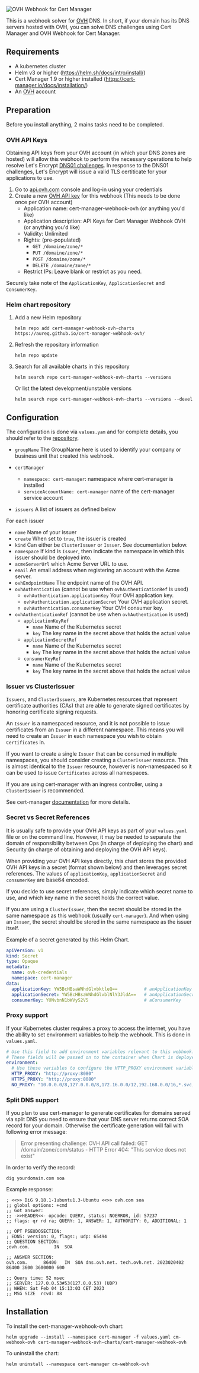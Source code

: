 ![OVH Webhook for Cert Manager](https://raw.githubusercontent.com/aureq/cert-manager-webhook-ovh/main/assets/images/cert-manager-webhook-ovh.svg "OVH Webhook for Cert Manager")

This is a webhook solver for [OVH](http://www.ovh.com) DNS. In short, if your domain has its DNS servers hosted with OVH, you can solve DNS challenges using Cert Manager and OVH Webhook for Cert Manager.

## Requirements

- A kubernetes cluster
- Helm v3 or higher (https://helm.sh/docs/intro/install/)
- Cert Manager 1.9 or higher installed (https://cert-manager.io/docs/installation/)
- An [OVH](https://www.ovh.com) account

## Preparation

Before you install anything, 2 mains tasks need to be completed.

### OVH API Keys

Obtaining API keys from your OVH account (in which your DNS zones are hosted) will allow this webhook to perform the necessary operations to help resolve Let's Encrypt [DNS01 challenges](https://letsencrypt.org/docs/challenge-types/#dns-01-challenge). In response to the DNS01 challenges, Let's Encrypt will issue a valid TLS certiticate for your applications to use.

1. Go to [api.ovh.com](https://api.ovh.com/console/) console and log-in using your credentials
2. Create a new [OVH API key](https://api.ovh.com/createToken/index.cgi?GET=/domain/zone/*&PUT=/domain/zone/*&POST=/domain/zone/*&DELETE=/domain/zone/*
) for this webhook (This needs to be done once per OVH account)
    * Application name: cert-manager-webhook-ovh (or anything you'd like)
    * Application description: API Keys for Cert Manager Webhook OVH (or anything you'd like)
    * Validity: Unlimited
    * Rights: (pre-populated)
      * `GET /domaine/zone/*`
      * `PUT /domaine/zone/*`
      * `POST /domaine/zone/*`
      * `DELETE /domaine/zone/*`
    * Restrict IPs: Leave blank or restrict as you need.

Securely take note of the `ApplicationKey`, `ApplicationSecret` and `ConsumerKey`.

### Helm chart repository

1. Add a new Helm repository

    ```
    helm repo add cert-manager-webhook-ovh-charts https://aureq.github.io/cert-manager-webhook-ovh/
    ```

2. Refresh the repository information

    ```
    helm repo update
    ```

3. Search for all available charts in this repository

    ```
    helm search repo cert-manager-webhook-ovh-charts --versions
    ```

    Or list the latest development/unstable versions

    ```
    helm search repo cert-manager-webhook-ovh-charts --versions --devel
    ```

## Configuration

The configuration is done via `values.yam` and for complete details, you should refer to the [repository](https://github.com/aureq/cert-manager-webhook-ovh/blob/main/charts/cert-manager-webhook-ovh/values.yaml).

* `groupName` The GroupName here is used to identify your company or business unit that created this webhook.
* `certManager`
  * `namespace: cert-manager`: namespace where cert-manager is installed
  * `serviceAccountName: cert-manager` name of the cert-manager service account

* `issuers` A list of issuers as defined below

For each issuer
* `name` Name of your issuer
* `create` When set to `true`, the issuer is created
* `kind` Can either be `ClusterIssuer` or `Issuer`. See documentation below.
* `namespace` If kind is `Issuer`, then indicate the namespace in which this issuer should be deployed into.
* `acmeServerUrl` which Acme Server URL to use.
* `email` An email address when registering an account with the Acme server.
* `ovhEndpointName` The endpoint name of the OVH API.
* `ovhAuthentication` (cannot be use when `ovhAuthenticationRef` is used)
  * `ovhAuthentication.applicationKey` Your OVH application key.
  * `ovhAuthentication.applicationSecret` Your OVH application secret.
  * `ovhAuthentication.consumerKey` Your OVH consumer key.
* `ovhAuthenticationRef` (cannot be use when `ovhAuthentication` is used)
  * `applicationKeyRef`
    * `name` Name of the Kubernetes secret
    * `key` The key name in the secret above that holds the actual value
  * `applicationSecretRef`
    * `name` Name of the Kubernetes secret
    * `key` The key name in the secret above that holds the actual value
  * `consumerKeyRef`
    * `name` Name of the Kubernetes secret
    * `key` The key name in the secret above that holds the actual value

### Issuer vs ClusterIssuer

`Issuers`, and `ClusterIssuers`, are Kubernetes resources that represent certificate authorities (CAs) that are able to generate signed certificates by honoring certificate signing requests.

An `Issuer` is a namespaced resource, and it is not possible to issue certificates from an `Issuer` in a different namespace. This means you will need to create an `Issuer` in each namespace you wish to obtain `Certificates` in.

If you want to create a single `Issuer` that can be consumed in multiple namespaces, you should consider creating a `ClusterIssuer` resource. This is almost identical to the `Issuer` resource, however is non-namespaced so it can be used to issue `Certificates` across all namespaces.

If you are using cert-manager with an ingress controller, using a `ClusterIssuer` is recommended.

See cert-manager [documentation](https://cert-manager.io/docs/concepts/issuer/) for more details.

### Secret vs Secret References

It is usually safe to provide your OVH API keys as part of your `values.yaml` file or on the command line. However, it may be needed to separate the domain of responsibility between Ops (in charge of deploying the chart) and Security (in charge of obtaining and deploying the OVH API keys).

When providing your OVH API keys directly, this chart stores the provided OVH API keys in a secret (format shown  below) and then leverages secret references. The values of `applicationKey`, `applicationSecret` and `consumerKey` are base64 encoded.

If you decide to use secret references, simply indicate which secret name to use, and which key name in the secret holds the correct value.

If you are using a `ClusterIssuer`, then the secret should be stored in the same namespace as this webhook (usually `cert-manager`). And when using an `Issuer`, the secret should be stored in the same namespace as the issuer itself.

Example of a secret generated by this Helm Chart.
```yaml
apiVersion: v1
kind: Secret
type: Opaque
metadata:
  name: ovh-credentials
  namespace: cert-manager
data:
  applicationKey: YW5BcHBsaWNhdGlvbktleQ==          # anApplicationKey
  applicationSecret: YW5BcHBsaWNhdGlvblNlY3JldA==   # anApplicationSecret
  consumerKey: YUNvbnN1bWVyS2V5                     # aConsumerKey
```

### Proxy support

If your Kubernetes cluster requires a proxy to access the internet, you have the ability to set environment variables to help the webhook. This is done in `values.yaml`.

```yaml
# Use this field to add environment variables relevant to this webhook.
# These fields will be passed on to the container when Chart is deployed.
environment:
  # Use these variables to configure the HTTP_PROXY environment variables
  HTTP_PROXY: "http://proxy:8080"
  HTTPS_PROXY: "http://proxy:8080"
  NO_PROXY: "10.0.0.0/8,127.0.0.0/8,172.16.0.0/12,192.168.0.0/16,*.svc,*.cluster.local,*.svc.cluster.local,169.254.169.254,127.0.0.1,localhost,localhost.localdomain"
```

### Split DNS support

If you plan to use cert-manager to generate certificates for domains served via split DNS you need to ensure that your DNS server returns correct SOA record for your domain. Otherwise the certificate generation will fail with following error message:
> Error presenting challenge: OVH API call failed: GET /domain/zone/com/status - HTTP Error 404: "This service does not exist"

In order to verify the record:

  ```
  dig yourdomain.com soa
  ```

Example response:

  ```
  ; <<>> DiG 9.18.1-1ubuntu1.3-Ubuntu <<>> ovh.com soa
  ;; global options: +cmd
  ;; Got answer:
  ;; ->>HEADER<<- opcode: QUERY, status: NOERROR, id: 57237
  ;; flags: qr rd ra; QUERY: 1, ANSWER: 1, AUTHORITY: 0, ADDITIONAL: 1

  ;; OPT PSEUDOSECTION:
  ; EDNS: version: 0, flags:; udp: 65494
  ;; QUESTION SECTION:
  ;ovh.com.			IN	SOA

  ;; ANSWER SECTION:
  ovh.com.		86400	IN	SOA	dns.ovh.net. tech.ovh.net. 2023020402 86400 3600 3600000 600

  ;; Query time: 52 msec
  ;; SERVER: 127.0.0.53#53(127.0.0.53) (UDP)
  ;; WHEN: Sat Feb 04 15:13:03 CET 2023
  ;; MSG SIZE  rcvd: 88
  ```

## Installation

To install the cert-manager-webhook-ovh chart:

    helm upgrade --install --namespace cert-manager -f values.yaml cm-webhook-ovh cert-manager-webhook-ovh-charts/cert-manager-webhook-ovh

To uninstall the chart:

    helm uninstall --namespace cert-manager cm-webhook-ovh